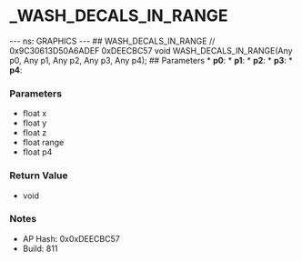 # _WASH_DECALS_IN_RANGE

--- ns: GRAPHICS --- ## WASH_DECALS_IN_RANGE  // 0x9C30613D50A6ADEF 0xDEECBC57 void WASH_DECALS_IN_RANGE(Any p0, Any p1, Any p2, Any p3, Any p4);   ## Parameters * **p0**: * **p1**: * **p2**: * **p3**: * **p4**:

### Parameters
* float x
* float y
* float z
* float range
* float p4

### Return Value
* void

### Notes
* AP Hash: 0x0xDEECBC57
* Build: 811

